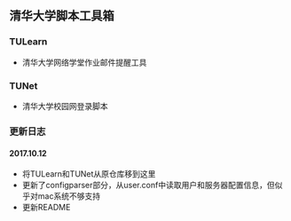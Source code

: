 ## 清华大学脚本工具箱

### TULearn

* 清华大学网络学堂作业邮件提醒工具

### TUNet

* 清华大学校园网登录脚本

### 更新日志

#### 2017.10.12

* 将TULearn和TUNet从原仓库移到这里
* 更新了configparser部分，从user.conf中读取用户和服务器配置信息，但似乎对mac系统不够支持
* 更新README